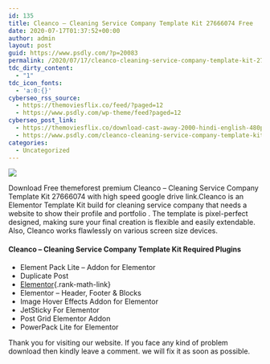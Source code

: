 ```yaml
---
id: 135
title: Cleanco – Cleaning Service Company Template Kit 27666074 Free
date: 2020-07-17T01:37:52+00:00
author: admin
layout: post
guid: https://www.psdly.com/?p=20083
permalink: /2020/07/17/cleanco-cleaning-service-company-template-kit-27666074-free/
tdc_dirty_content:
  - "1"
tdc_icon_fonts:
  - 'a:0:{}'
cyberseo_rss_source:
  - https://themoviesflix.co/feed/?paged=12
  - https://www.psdly.com/wp-theme/feed?paged=12
cyberseo_post_link:
  - https://themoviesflix.co/download-cast-away-2000-hindi-english-480p-720p/
  - https://www.psdly.com/cleanco-cleaning-service-company-template-kit-27666074-free
categories:
  - Uncategorized
---
```

<div>
  <img src="https://i1.wp.com/www.psdly.com/wp-content/uploads/2020/07/Cleanco-Cleaning-Service-Company-Template-Kit-27666074.jpg" class="ff-og-image-inserted" />
</div>

Download Free themeforest premium Cleanco – Cleaning Service Company Template Kit 27666074 with high speed google drive link.Cleanco is an Elementor Template Kit build for cleaning service company that needs a website to show their profile and portfolio . The template is pixel-perfect designed, making sure your final creation is flexible and easily extendable. Also, Cleanco works flawlessly on various screen size devices.

#### Cleanco – Cleaning Service Company Template Kit Required Plugins

  * Element Pack Lite – Addon for Elementor
  * Duplicate Post
  * [Elementor](https://www.psdly.com/2020/07/elementor-pro-v2-10-3-elementor-v2-9-13-live-page-builder-for-wordpress.html){.rank-math-link}
  * Elementor – Header, Footer & Blocks
  * Image Hover Effects Addon for Elementor
  * JetSticky For Elementor
  * Post Grid Elementor Addon
  * PowerPack Lite for Elementor

Thank you for visiting our website. If you face any kind of problem download then kindly leave a comment. we will fix it as soon as possible.
